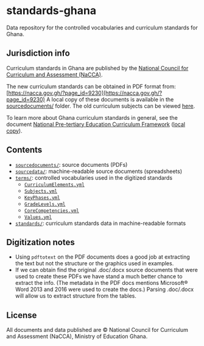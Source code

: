 # standards-ghana
Data repository for the controlled vocabularies and curriculum standards for Ghana.


Jurisdiction info
-----------------
Curriculum standards in Ghana are published by the
[National Council for Curriculum and Assessment (NaCCA)](https://nacca.gov.gh).

The new curriculum standards can be obtained in PDF format from:
[https://nacca.gov.gh/?page_id=9230](https://nacca.gov.gh/?page_id=9230)
A local copy of these documents is available in the [sourcedocuments/](./sourcedocuments/) folder.
The old curriculum subjects can be viewed [here](https://nacca.gov.gh/?page_id=8627).

To learn more about Ghana curriculum standards in general, see the document
[National Pre-tertiary Education Curriculum Framework](https://nacca.gov.gh/wp-content/uploads/2019/04/National-Pre-tertiary-Education-Curriculum-Framework-final.pdf)
([local copy](./sourcedocuments/National-Pre-tertiary-Education-Curriculum-Framework-final.pdf)).


Contents
--------
- [`sourcedocuments/`](./sourcedocuments): source documents (PDFs)
- [`sourcedata/`](./sourcedata): machine-readable source documents (spreadsheets)
- [`terms/`](./terms): controlled vocabularies used in the digitized standards
  - [`CurriculumElements.yml`](./terms/CurriculumElements.yml)
  - [`Subjects.yml`](./terms/Subjects.yml)
  - [`KeyPhases.yml`](./terms/KeyPhases.yml)
  - [`GradeLevels.yml`](./terms/GradeLevels.yml)
  - [`CoreCompetencies.yml`](./terms/CoreCompetencies.yml)
  - [`Values.yml`](./terms/Values.yml)
- [`standards/`](./standards): curriculum standards data in machine-readable formats


Digitization notes
------------------
- Using `pdftotext` on the PDF documents does a good job at extracting the text
  but not the structure or the graphics used in examples.
- If we can obtain find the original .doc/.docx source documents that were used
  to create these PDFs we have stand a much better chance to extract the info.
  (The metadata in the PDF docs mentions Microsoft® Word 2013 and 2016 were used
  to create the docs.) Parsing .doc/.docx will allow us to extract structure from the tables.


License
-------
All documents and data published are 
© National Council for Curriculum and Assessment (NaCCA), Ministry of Education Ghana.
